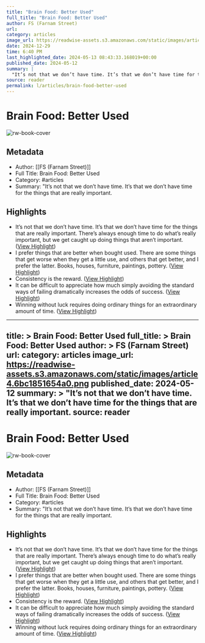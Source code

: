 ```yaml
---
title: "Brain Food: Better Used"
full_title: "Brain Food: Better Used"
author: FS (Farnam Street)
url: 
category: articles
image_url: https://readwise-assets.s3.amazonaws.com/static/images/article4.6bc1851654a0.png
date: 2024-12-29
time: 6:40 PM
last_highlighted_date: 2024-05-13 08:43:33.168019+00:00
published_date: 2024-05-12
summary: |
  "It’s not that we don’t have time. It’s that we don’t have time for the things that are really important.
source: reader
permalink: l/articles/brain-food-better-used
---
```

# Brain Food: Better Used

![rw-book-cover](https://readwise-assets.s3.amazonaws.com/static/images/article4.6bc1851654a0.png)

## Metadata
- Author: [[FS (Farnam Street)]]
- Full Title: Brain Food: Better Used
- Category: #articles
- Summary: "It’s not that we don’t have time. It’s that we don’t have time for the things that are really important.

## Highlights
- It’s not that we don’t have time. It’s that we don’t have time for the things that are really important. There’s always enough time to do what’s really important, but we get caught up doing things that aren’t important. ([View Highlight](https://read.readwise.io/read/01hxrhx6c8q1zs276fmv3eps6p))
- I prefer things that are better when bought used. There are some things that get worse when they get a little use, and others that get better, and I prefer the latter. Books, houses, furniture, paintings, pottery. ([View Highlight](https://read.readwise.io/read/01hxrhxhprh60pvm1x8wpr3cag))
- Consistency is the reward. ([View Highlight](https://read.readwise.io/read/01hxrhxv6msrw0j9j5jxzmaq5w))
- It can be difficult to appreciate how much simply avoiding the standard ways of failing dramatically increases the odds of success. ([View Highlight](https://read.readwise.io/read/01hxrhy0pa3xrspxzzy2nxpz4s))
- Winning without luck requires doing ordinary things for an extraordinary amount of time. ([View Highlight](https://read.readwise.io/read/01hxrhy4dsm2shvb96j8k4ytpb))


---
title: >
  Brain Food: Better Used
full_title: >
  Brain Food: Better Used
author: >
  FS (Farnam Street)
url: 
category: articles
image_url: https://readwise-assets.s3.amazonaws.com/static/images/article4.6bc1851654a0.png
published_date: 2024-05-12
summary: >
  "It’s not that we don’t have time. It’s that we don’t have time for the things that are really important.
source: reader
---
# Brain Food: Better Used

![rw-book-cover](https://readwise-assets.s3.amazonaws.com/static/images/article4.6bc1851654a0.png)

## Metadata
- Author: [[FS (Farnam Street)]]
- Full Title: Brain Food: Better Used
- Category: #articles
- Summary: "It’s not that we don’t have time. It’s that we don’t have time for the things that are really important.

## Highlights
- It’s not that we don’t have time. It’s that we don’t have time for the things that are really important. There’s always enough time to do what’s really important, but we get caught up doing things that aren’t important. ([View Highlight](https://read.readwise.io/read/01hxrhx6c8q1zs276fmv3eps6p))
- I prefer things that are better when bought used. There are some things that get worse when they get a little use, and others that get better, and I prefer the latter. Books, houses, furniture, paintings, pottery. ([View Highlight](https://read.readwise.io/read/01hxrhxhprh60pvm1x8wpr3cag))
- Consistency is the reward. ([View Highlight](https://read.readwise.io/read/01hxrhxv6msrw0j9j5jxzmaq5w))
- It can be difficult to appreciate how much simply avoiding the standard ways of failing dramatically increases the odds of success. ([View Highlight](https://read.readwise.io/read/01hxrhy0pa3xrspxzzy2nxpz4s))
- Winning without luck requires doing ordinary things for an extraordinary amount of time. ([View Highlight](https://read.readwise.io/read/01hxrhy4dsm2shvb96j8k4ytpb))


